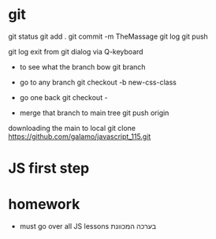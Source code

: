 # git
git status
git add .
git commit -m TheMassage
git log
git push

git log
exit from git dialog via Q-keyboard 

- to see what the branch bow
git branch

- go to any branch
git checkout -b new-css-class
- go one back
git checkout -

- merge that branch to main tree 
git push origin

downloading the main to local
git clone https://github.com/galamo/javascript_115.git

# JS first step
# homework 
- must go over all JS lessons
בערכה המכוונת



